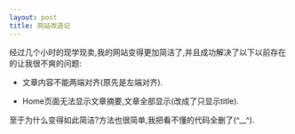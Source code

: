 ```yaml
---
layout: post
title: 网站改造记
---
```


经过几个小时的现学现卖,我的网站变得更加简洁了,并且成功解决了以下以前存在的让我很不爽的问题:

- 文章内容不能两端对齐(原先是左端对齐).

- Home页面无法显示文章摘要,文章全部显示(改成了只显示title).

至于为什么变得如此简洁?方法也很简单,我把看不懂的代码全删了(^__^).
